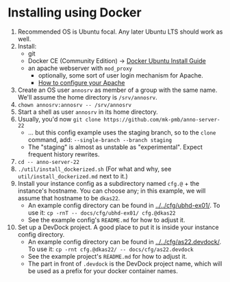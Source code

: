 ﻿
Installing using Docker
=======================

1.  Recommended OS is Ubuntu focal.
    Any later Ubuntu LTS should work as well.
1.  Install:
    * git
    * Docker CE (Community Edition) &rarr; [Docker Ubuntu Install Guide](
      https://docs.docker.com/engine/install/ubuntu/)
    * an apache webserver with `mod_proxy`
      * optionally, some sort of user login mechanism for Apache.
      * [How to configure your Apache](../../cfg/reverse_proxy/apache/)
1.  Create an OS user `annosrv` as member of a group with the same name.
    We'll assume the home directory is `/srv/annosrv`.
1.  `chown annosrv:annosrv -- /srv/annosrv`
1.  Start a shell as user `annosrv` in its home directory.
1.  Usually, you'd now `git clone https://github.com/mk-pmb/anno-server-22`
    * … but this config example uses the staging branch,
      so to the `clone` command, add: `--single-branch --branch staging`
    * The "staging" is almost as unstable as "experimental".
      Expect frequent history rewrites.
1.  `cd -- anno-server-22`
1.  `./util/install_dockerized.sh`
    (For what and why, see `util/install_dockerized.md` next to it.)
1.  Install your instance config as a subdirectory named `cfg.@` + the
    instance's hostname. You can choose any; in this example, we will assume
    that hostname to be `dkas22`.
    * An example config directory can be found in
      [../../cfg/ubhd-ex01/](../../cfg/ubhd-ex01/).
      To use it: `cp -rnT -- docs/cfg/ubhd-ex01/ cfg.@dkas22`
    * See the example config's `README.md` for how to adjust it.
1.  Set up a DevDock project.
    A good place to put it is inside your instance config directory.
    * An example config directory can be found in
      [../../cfg/as22.devdock/](../../cfg/as22.devdock/).
      To use it: `cp -rnt cfg.@dkas22/ -- docs/cfg/as22.devdock`
    * See the example project's `README.md` for how to adjust it.
    * The part in front of `.devdock` is the DevDock project name,
      which will be used as a prefix for your docker container names.









